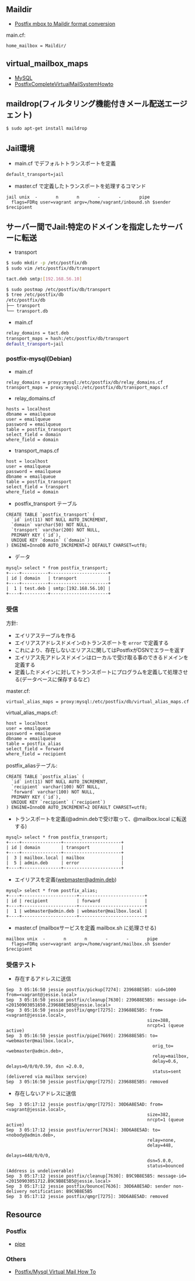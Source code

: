 ## Maildir

- [Postfix mbox to Maildir format conversion](https://rimuhosting.com/knowledgebase/linux/mail/Postfix+mbox+to+Maildir+conversion)

main.cf:

~~~
home_mailbox = Maildir/
~~~

## virtual_mailbox_maps

- [MySQL](http://www.postfixvirtual.net/postfixconf.html)
- [PostfixCompleteVirtualMailSystemHowto](https://help.ubuntu.com/community/PostfixCompleteVirtualMailSystemHowto)

## maildrop(フィルタリング機能付きメール配送エージェント)

~~~bash
$ sudo apt-get install maildrop
~~~

## Jail環境

- main.cf でデフォルトトランスポートを定義

~~~
default_transport=jail
~~~

- master.cf で定義したトランスポートを処理するコマンド

~~~
jail unix  -       n       n       -       -       pipe
  flags=FDRq user=vagrant argv=/home/vagrant/inbound.sh $sender $recipient
~~~

## サーバー間でJail:特定のドメインを指定したサーバーに転送

- transport

~~~bash
$ sudo mkdir -p /etc/postfix/db
$ sudo vim /etc/postfix/db/transport

tact.deb smtp:[192.168.56.10]

$ sudo postmap /etc/postfix/db/transport
$ tree /etc/postfix/db
/etc/postfix/db
├── transport
└── transport.db
~~~

- main.cf

~~~bash
relay_domains = tact.deb
transport_maps = hash:/etc/postfix/db/transport
default_transport=jail
~~~

### postfix-mysql(Debian)

- main.cf

~~~
relay_domains = proxy:mysql:/etc/postfix/db/relay_domains.cf
transport_maps = proxy:mysql:/etc/postfix/db/transport_maps.cf
~~~

- relay_domains.cf

~~~
hosts = localhost
dbname = emailqueue
user = emailqueue
password = emailqueue
table = postfix_transport
select_field = domain
where_field = domain
~~~

- transport_maps.cf

~~~
host = localhost
user = emailqueue
password = emailqueue
dbname = emailqueue
table = postfix_transport
select_field = transport
where_field = domain
~~~

- postfix_transport テーブル

~~~mysql
CREATE TABLE `postfix_transport` (
  `id` int(11) NOT NULL AUTO_INCREMENT,
  `domain` varchar(50) NOT NULL,
  `transport` varchar(200) NOT NULL,
  PRIMARY KEY (`id`),
  UNIQUE KEY `domain` (`domain`)
) ENGINE=InnoDB AUTO_INCREMENT=2 DEFAULT CHARSET=utf8;
~~~

- データ

~~~
mysql> select * from postfix_transport;
+----+----------+----------------------+
| id | domain   | transport            |
+----+----------+----------------------+
|  1 | test.deb | smtp:[192.168.56.10] |
+----+----------+----------------------+
~~~

### 受信

方針:

- エイリアステーブルを作る
- エイリアスアドレスドメインのトランスポートを `error`  で定義する
- これにより、存在しないエリアスに関してはPostfixがDSNでエラーを返す
- エイリアス先アドレスドメインはローカルで受け取る事のできるドメインを定義する
- 定義したドメインに対してトランスポートにプログラムを定義して処理させる(データベースに保存するなど)


master.cf:
~~~
virtual_alias_maps = proxy:mysql:/etc/postfix/db/virtual_alias_maps.cf
~~~

virtual_alias_maps.cf:
~~~
host = localhost
user = emailqueue
password = emailqueue
dbname = emailqueue
table = postfix_alias
select_field = forward
where_field = recipient
~~~

postfix_aliasテーブル:

~~~mysql
CREATE TABLE `postfix_alias` (
  `id` int(11) NOT NULL AUTO_INCREMENT,
  `recipient` varchar(100) NOT NULL,
  `forward` varchar(100) NOT NULL,
  PRIMARY KEY (`id`),
  UNIQUE KEY `recipient` (`recipient`)
) ENGINE=InnoDB AUTO_INCREMENT=2 DEFAULT CHARSET=utf8;
~~~~

- トランスポートを定義(@admin.debで受け取って、@mailbox.local に転送する)

~~~
mysql> select * from postfix_transport;
+----+---------------+----------------------+
| id | domain        | transport            |
+----+---------------+----------------------+
|  3 | mailbox.local | mailbox              |
|  5 | admin.deb     | error                |
+----+---------------+----------------------+
~~~

- エイリアスを定義(webmaster@admin.deb)

~~~
mysql> select * from postfix_alias;
+----+---------------------+-------------------------+
| id | recipient           | forward                 |
+----+---------------------+-------------------------+
|  1 | webmaster@admin.deb | webmaster@mailbox.local |
+----+---------------------+-------------------------+
~~~

- master.cf (mailboxサービスを定義 mailbox.sh に処理させる)

~~~
mailbox unix  -       n       n       -       -       pipe
  flags=FDRq user=vagrant argv=/home/vagrant/mailbox.sh $sender $recipient
~~~


### 受信テスト

- 存在するアドレスに送信

~~~
Sep  3 05:16:50 jessie postfix/pickup[7274]: 239688E5B5: uid=1000 from=<vagrant@jessie.local>
Sep  3 05:16:50 jessie postfix/cleanup[7630]: 239688E5B5: message-id=<20150903051650.239688E5B5@jessie.local>
Sep  3 05:16:50 jessie postfix/qmgr[7275]: 239688E5B5: from=<vagrant@jessie.local>,
                                                      size=388,
                                                      nrcpt=1 (queue active)
Sep  3 05:16:50 jessie postfix/pipe[7669]: 239688E5B5: to=<webmaster@mailbox.local>,
                                                        orig_to=<webmaster@admin.deb>,
                                                        relay=mailbox,
                                                        delay=0.6, delays=0/0/0/0.59, dsn =2.0.0,
                                                        status=sent (delivered via mailbox service)
Sep  3 05:16:50 jessie postfix/qmgr[7275]: 239688E5B5: removed
~~~

- 存在しないアドレスに送信

~~~
Sep  3 05:17:12 jessie postfix/qmgr[7275]: 30D6A8E5AD: from=<vagrant@jessie.local>,
                                                      size=382,
                                                      nrcpt=1 (queue active)
Sep  3 05:17:12 jessie postfix/error[7634]: 30D6A8E5AD: to=<nobody@admin.deb>,
                                                      relay=none,
                                                      delay=448,
                                                      delays=448/0/0/0,
                                                      dsn=5.0.0,
                                                      status=bounced (Address is undeliverable)
Sep  3 05:17:12 jessie postfix/cleanup[7630]: B9C9B8E5B5: message-id=<20150903051712.B9C9B8E5B5@jessie.local>
Sep  3 05:17:12 jessie postfix/bounce[7636]: 30D6A8E5AD: sender non-delivery notification: B9C9B8E5B5
Sep  3 05:17:12 jessie postfix/qmgr[7275]: 30D6A8E5AD: removed
~~~


## Resource

### Postfix
- [pipe](http://www.postfix.org/pipe.8.html)

### Others
- [Postfix/Mysql Virtual Mail How To](http://hostingsoftware.net/index.php?module=pagemaster&PAGE_user_op=view_page&PAGE_id=56)
